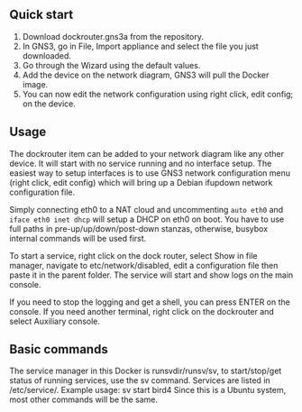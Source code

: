 ## Quick start
1. Download dockrouter.gns3a from the repository.
1. In GNS3, go in File, Import appliance and select the file you just downloaded.
1. Go through the Wizard using the default values.
1. Add the device on the network diagram, GNS3 will pull the Docker image.
1. You can now edit the network configuration using right click, edit config; on the device.

## Usage
The dockrouter item can be added to your network diagram like any other device.  It will start with no service running and no interface setup.  The easiest way to setup interfaces is to use GNS3 network configuration menu (right click, edit config) which will bring up a Debian ifupdown network configuration file.

Simply connecting eth0 to a NAT cloud and uncommenting `auto eth0` and `iface eth0 inet dhcp` will setup a DHCP on eth0 on boot.  You have to use full paths in pre-up/up/down/post-down stanzas, otherwise, busybox internal commands will be used first.

To start a service, right click on the dock router, select Show in file manager, navigate to etc/network/disabled, edit a configuration file then paste it in the parent folder.  The service will start and show logs on the main console.

If you need to stop the logging and get a shell, you can press ENTER on the console. If you need another terminal, right click on the dockrouter and select Auxiliary console.

## Basic commands
The service manager in this Docker is runsvdir/runsv/sv, to start/stop/get status of running services, use the sv command. Services are listed in /etc/service/.  Example usage: sv start bird4
Since this is a Ubuntu system, most other commands will be the same.
